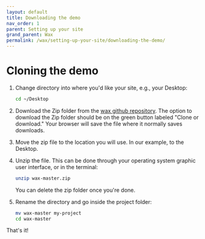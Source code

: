 ```yaml
---
layout: default
title: Downloading the demo
nav_order: 1
parent: Setting up your site
grand_parent: Wax
permalink: /wax/setting-up-your-site/downloading-the-demo/
---
```


# Cloning the demo

1. Change directory into where you'd like your site, e.g., your Desktop:
    ```sh
    cd ~/Desktop
    ```
2. Download the Zip folder from the [wax github repository](https://github.com/minicomp/wax/). The option to download the Zip folder should be on the green button labeled "Clone or download." Your browser will save the file where it normally saves downloads.

3. Move the zip file to the location you will use. In our example, to the Desktop.

4. Unzip the file. This can be done through your operating system graphic user interface, or in the terminal:
    ```sh
    unzip wax-master.zip
    ```
    You can delete the zip folder once you're done.

5. Rename the directory and go inside the project folder:
    ```sh
    mv wax-master my-project
    cd wax-master
    ```

That's it!




